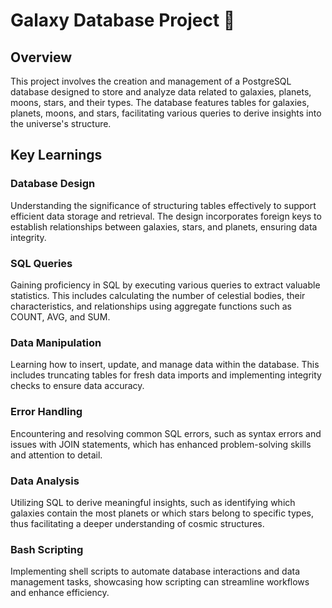 # Galaxy Database Project 💫
## Overview
This project involves the creation and management of a PostgreSQL database designed to store and analyze data related to galaxies, planets, moons, stars, and their types. The database features tables for galaxies, planets, moons, and stars, facilitating various queries to derive insights into the universe's structure.

## Key Learnings
### Database Design
Understanding the significance of structuring tables effectively to support efficient data storage and retrieval. The design incorporates foreign keys to establish relationships between galaxies, stars, and planets, ensuring data integrity.

### SQL Queries
Gaining proficiency in SQL by executing various queries to extract valuable statistics. This includes calculating the number of celestial bodies, their characteristics, and relationships using aggregate functions such as COUNT, AVG, and SUM.

### Data Manipulation
Learning how to insert, update, and manage data within the database. This includes truncating tables for fresh data imports and implementing integrity checks to ensure data accuracy.

### Error Handling
Encountering and resolving common SQL errors, such as syntax errors and issues with JOIN statements, which has enhanced problem-solving skills and attention to detail.

### Data Analysis
Utilizing SQL to derive meaningful insights, such as identifying which galaxies contain the most planets or which stars belong to specific types, thus facilitating a deeper understanding of cosmic structures.

### Bash Scripting
Implementing shell scripts to automate database interactions and data management tasks, showcasing how scripting can streamline workflows and enhance efficiency.
